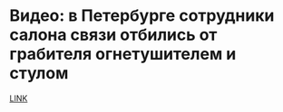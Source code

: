 # Видео: в Петербурге сотрудники салона связи отбились от грабителя огнетушителем и стулом



[LINK](https://varlamov.ru/3731457.html)